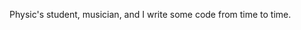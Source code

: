 Physic's student, musician, and I write some code from time to time. 

<!---
pltps/pltps is a ✨ special ✨ repository because its `README.md` (this file) appears on your GitHub profile.
You can click the Preview link to take a look at your changes.
--->
